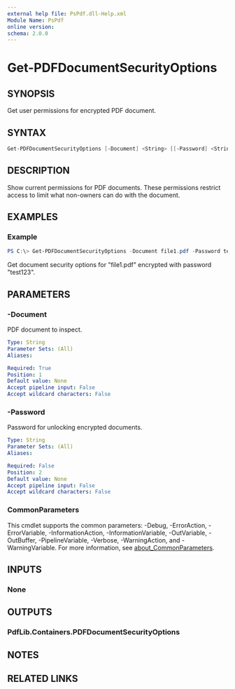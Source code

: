 ```yaml
---
external help file: PsPdf.dll-Help.xml
Module Name: PsPdf
online version:
schema: 2.0.0
---
```


# Get-PDFDocumentSecurityOptions

## SYNOPSIS
Get user permissions for encrypted PDF document.

## SYNTAX

```powershell
Get-PDFDocumentSecurityOptions [-Document] <String> [[-Password] <String>] [<CommonParameters>]
```

## DESCRIPTION
Show current permissions for PDF documents. These permissions restrict access to limit what non-owners can do with the document.

## EXAMPLES

### Example
```powershell
PS C:\> Get-PDFDocumentSecurityOptions -Document file1.pdf -Password test123
```

Get document security options for "file1.pdf" encrypted with password "test123".

## PARAMETERS

### -Document
PDF document to inspect.

```yaml
Type: String
Parameter Sets: (All)
Aliases:

Required: True
Position: 1
Default value: None
Accept pipeline input: False
Accept wildcard characters: False
```

### -Password
Password for unlocking encrypted documents.

```yaml
Type: String
Parameter Sets: (All)
Aliases:

Required: False
Position: 2
Default value: None
Accept pipeline input: False
Accept wildcard characters: False
```

### CommonParameters
This cmdlet supports the common parameters: -Debug, -ErrorAction, -ErrorVariable, -InformationAction, -InformationVariable, -OutVariable, -OutBuffer, -PipelineVariable, -Verbose, -WarningAction, and -WarningVariable. For more information, see [about_CommonParameters](http://go.microsoft.com/fwlink/?LinkID=113216).

## INPUTS

### None

## OUTPUTS

### PdfLib.Containers.PDFDocumentSecurityOptions

## NOTES

## RELATED LINKS

